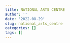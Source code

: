 ```yaml
---
title: NATIONAL ARTS CENTRE
author: ''
date: '2022-08-29'
slug: national_arts_centre
categories: []
tags: []
---
```


